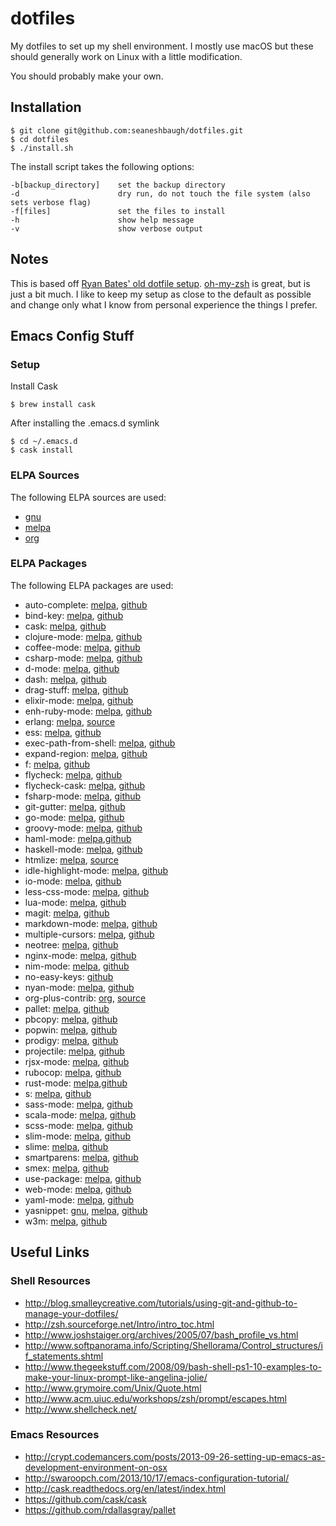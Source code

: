 # dotfiles

My dotfiles to set up my shell environment. I mostly use macOS but these should generally work on Linux with a little modification.

You should probably make your own.

## Installation

    $ git clone git@github.com:seaneshbaugh/dotfiles.git
    $ cd dotfiles
    $ ./install.sh

The install script takes the following options:

    -b[backup_directory]    set the backup directory
    -d                      dry run, do not touch the file system (also sets verbose flag)
    -f[files]               set the files to install
    -h                      show help message
    -v                      show verbose output

## Notes

This is based off [Ryan Bates' old dotfile setup](https://github.com/ryanb/dotfiles/tree/custom-bash-zsh). [oh-my-zsh](https://github.com/robbyrussell/oh-my-zsh) is great, but is just a bit much. I like to keep my setup as close to the default as possible and change only what I know from personal experience the things I prefer.

## Emacs Config Stuff

### Setup

Install Cask

    $ brew install cask

After installing the .emacs.d symlink

    $ cd ~/.emacs.d
    $ cask install

### ELPA Sources

The following ELPA sources are used:

* [gnu](http://elpa.gnu.org/packages/)
* [melpa](http://melpa.org/#/)
* [org](http://orgmode.org/elpa/)

### ELPA Packages

The following ELPA packages are used:

* auto-complete: [melpa](https://melpa.org/#/auto-complete),  [github](https://github.com/auto-complete/auto-complete)
* bind-key: [melpa](https://melpa.org/#/bind-key), [github](https://github.com/jwiegley/use-package)
* cask: [melpa](https://melpa.org/#/cask), [github](https://github.com/cask/cask)
* clojure-mode: [melpa](https://melpa.org/#/clojure-mode), [github](https://github.com/clojure-emacs/clojure-mode)
* coffee-mode: [melpa](https://melpa.org/#/coffee-mode), [github](https://github.com/defunkt/coffee-mode)
* csharp-mode: [melpa](https://melpa.org/#/csharp-mode), [github](https://github.com/josteink/csharp-mode)
* d-mode: [melpa](https://melpa.org/#/d-mode), [github](https://github.com/Emacs-D-Mode-Maintainers/Emacs-D-Mode)
* dash: [melpa](https://melpa.org/#/dash), [github](https://github.com/magnars/dash.el)
* drag-stuff: [melpa](https://melpa.org/#/drag-stuff), [github](https://github.com/rejeep/drag-stuff.el)
* elixir-mode: [melpa](https://melpa.org/#/elixir-mode), [github](https://github.com/elixir-lang/emacs-elixir)
* enh-ruby-mode: [melpa](https://melpa.org/#/enh-ruby-mode), [github](https://github.com/zenspider/enhanced-ruby-mode)
* erlang: [melpa](https://melpa.org/#/erlang), [source](http://www.erlang.org/download/contrib/erlang.el)
* ess: [melpa](https://melpa.org/#/ess), [github](https://github.com/emacs-ess/ESS)
* exec-path-from-shell: [melpa](https://melpa.org/#/exec-path-from-shell), [github](https://github.com/purcell/exec-path-from-shell)
* expand-region: [melpa](https://melpa.org/#/expand-region), [github](https://github.com/magnars/expand-region.el)
* f: [melpa](https://melpa.org/#/f), [github](https://github.com/rejeep/f.el)
* flycheck: [melpa](https://melpa.org/#/flycheck), [github](https://github.com/flycheck/flycheck)
* flycheck-cask: [melpa](https://melpa.org/#/flycheck-cask), [github](https://github.com/flycheck/flycheck-cask)
* fsharp-mode: [melpa](https://melpa.org/#/fsharp-mode), [github](https://github.com/rneatherway/emacs-fsharp-mode-bin)
* git-gutter: [melpa](https://melpa.org/#/git-gutter), [github](https://github.com/syohex/emacs-git-gutter)
* go-mode: [melpa](https://melpa.org/#/go-mode), [github](https://github.com/dominikh/go-mode.el)
* groovy-mode: [melpa](https://melpa.org/#/groovy-mode), [github](https://github.com/Groovy-Emacs-Modes/groovy-emacs-modes)
* haml-mode: [melpa](https://melpa.org/#/haml-mode),[github](https://github.com/nex3/haml-mode)
* haskell-mode: [melpa](https://melpa.org/#/haskell-mode), [github](https://github.com/haskell/haskell-mode)
* htmlize: [melpa](https://melpa.org/#/htmlize), [source](http://fly.srk.fer.hr/~hniksic/emacs/htmlize.el.cgi)
* idle-highlight-mode: [melpa](https://melpa.org/#/idle-highlight-mode), [github](https://github.com/nonsequitur/idle-highlight-mode)
* io-mode: [melpa](https://melpa.org/#/io-mode), [github](https://github.com/superbobry/io-mode)
* less-css-mode: [melpa](https://melpa.org/#/less-css-mode), [github](https://github.com/purcell/less-css-mode)
* lua-mode: [melpa](https://melpa.org/#/lua-mode), [github](https://github.com/immerrr/lua-mode)
* magit: [melpa](https://melpa.org/#/magit), [github](https://github.com/magit/magit/tree/master)
* markdown-mode: [melpa](https://melpa.org/#/markdown-mode), [github](https://github.com/defunkt/markdown-mode)
* multiple-cursors: [melpa](https://melpa.org/#/multiple-cursors), [github](https://github.com/magnars/multiple-cursors.el)
* neotree: [melpa](https://melpa.org/#/neotree), [github](https://github.com/jaypei/emacs-neotree)
* nginx-mode: [melpa](https://melpa.org/#/nginx-mode), [github](https://github.com/ajc/nginx-mode)
* nim-mode: [melpa](https://melpa.org/#/nim-mode), [github](https://github.com/reactormonk/nim-mode)
* no-easy-keys: [github](https://github.com/danamlund/emacs-no-easy-keys)
* nyan-mode: [melpa](https://melpa.org/#/nyan-mode), [github](https://github.com/TeMPOraL/nyan-mode)
* org-plus-contrib: [org](http://orgmode.org/elpa/), [source](http://orgmode.org/cgit.cgi/org-mode.git/)
* pallet: [melpa](https://melpa.org/#/pallet), [github](https://github.com/rdallasgray/pallet)
* pbcopy: [melpa](https://melpa.org/#/pbcopy), [github](https://github.com/emacsfodder/pbcopy.el)
* popwin: [melpa](https://melpa.org/#/popwin), [github](https://github.com/m2ym/popwin-el)
* prodigy: [melpa](https://melpa.org/#/prodigy), [github](https://github.com/rejeep/prodigy.el)
* projectile: [melpa](https://melpa.org/#/projectile), [github](https://github.com/bbatsov/projectile)
* rjsx-mode: [melpa](https://melpa.org/#/rjsx-mode), [github](https://github.com/felipeochoa/rjsx-mode)
* rubocop: [melpa](https://melpa.org/#/rubocop), [github](https://github.com/rubocop-hq/rubocop-emacs)
* rust-mode: [melpa](https://melpa.org/#/rust-mode),[github](https://github.com/rust-lang/rust-mode)
* s: [melpa](https://melpa.org/#/s),   [github](https://github.com/magnars/s.el)
* sass-mode: [melpa](https://melpa.org/#/sass-mode), [github](https://github.com/nex3/sass-mode)
* scala-mode: [melpa](https://melpa.org/#/scala-mode), [github](https://github.com/ensime/emacs-scala-mode)
* scss-mode: [melpa](https://melpa.org/#/scss-mode), [github](https://github.com/antonj/scss-mode)
* slim-mode: [melpa](https://melpa.org/#/slim-mode), [github](https://github.com/slim-template/emacs-slim)
* slime: [melpa](https://melpa.org/#/slime), [github](https://github.com/slime/slime)
* smartparens: [melpa](https://melpa.org/#/smartparens), [github](https://github.com/Fuco1/smartparens)
* smex: [melpa](https://melpa.org/#/smex), [github](https://github.com/nonsequitur/smex)
* use-package: [melpa](https://melpa.org/#/use-package), [github](https://github.com/jwiegley/use-package)
* web-mode: [melpa](https://melpa.org/#/web-mode), [github](https://github.com/fxbois/web-mode)
* yaml-mode: [melpa](https://melpa.org/#/yaml-mode), [github](https://github.com/yoshiki/yaml-mode)
* yasnippet: [gnu](http://elpa.gnu.org/packages/yasnippet.html), [melpa](https://melpa.org/#/yasnippet), [github](https://github.com/capitaomorte/yasnippet)
* w3m: [melpa](https://melpa.org/#/w3m), [github](https://github.com/emacs-w3m/emacs-w3m)

## Useful Links

### Shell Resources

* http://blog.smalleycreative.com/tutorials/using-git-and-github-to-manage-your-dotfiles/
* http://zsh.sourceforge.net/Intro/intro_toc.html
* http://www.joshstaiger.org/archives/2005/07/bash_profile_vs.html
* http://www.softpanorama.info/Scripting/Shellorama/Control_structures/if_statements.shtml
* http://www.thegeekstuff.com/2008/09/bash-shell-ps1-10-examples-to-make-your-linux-prompt-like-angelina-jolie/
* http://www.grymoire.com/Unix/Quote.html
* http://www.acm.uiuc.edu/workshops/zsh/prompt/escapes.html
* http://www.shellcheck.net/

### Emacs Resources

* http://crypt.codemancers.com/posts/2013-09-26-setting-up-emacs-as-development-environment-on-osx
* http://swaroopch.com/2013/10/17/emacs-configuration-tutorial/
* http://cask.readthedocs.org/en/latest/index.html
* https://github.com/cask/cask
* https://github.com/rdallasgray/pallet
